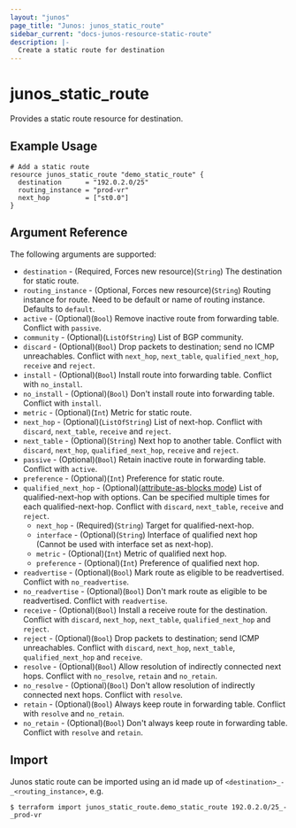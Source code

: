 ```yaml
---
layout: "junos"
page_title: "Junos: junos_static_route"
sidebar_current: "docs-junos-resource-static-route"
description: |-
  Create a static route for destination
---
```


# junos_static_route

Provides a static route resource for destination.

## Example Usage

```hcl
# Add a static route
resource junos_static_route "demo_static_route" {
  destination      = "192.0.2.0/25"
  routing_instance = "prod-vr"
  next_hop         = ["st0.0"]
}
```

## Argument Reference

The following arguments are supported:

* `destination` - (Required, Forces new resource)(`String`) The destination for static route.
* `routing_instance` - (Optional, Forces new resource)(`String`) Routing instance for route. Need to be default or name of routing instance. Defaults to `default`.
* `active` - (Optional)(`Bool`) Remove inactive route from forwarding table. Conflict with `passive`.
* `community` - (Optional)(`ListOfString`) List of BGP community.
* `discard` - (Optional)(`Bool`) Drop packets to destination; send no ICMP unreachables. Conflict with `next_hop`, `next_table`, `qualified_next_hop`, `receive` and `reject`.
* `install` - (Optional)(`Bool`) Install route into forwarding table. Conflict with `no_install`.
* `no_install` - (Optional)(`Bool`) Don't install route into forwarding table. Conflict with `install`.
* `metric` - (Optional)(`Int`) Metric for static route.
* `next_hop` - (Optional)(`ListOfString`) List of next-hop. Conflict with `discard`, `next_table`, `receive` and `reject`.
* `next_table` - (Optional)(`String`) Next hop to another table. Conflict with `discard`, `next_hop`, `qualified_next_hop`, `receive` and `reject`.
* `passive` - (Optional)(`Bool`) Retain inactive route in forwarding table. Conflict with `active`.
* `preference` - (Optional)(`Int`) Preference for static route.
* `qualified_next_hop` - (Optional)([attribute-as-blocks mode](https://www.terraform.io/docs/configuration/attr-as-blocks.html)) List of qualified-next-hop with options. Can be specified multiple times for each qualified-next-hop. Conflict with `discard`, `next_table`, `receive` and `reject`.
  * `next_hop` - (Required)(`String`) Target for qualified-next-hop.
  * `interface` - (Optional)(`String`) Interface of qualified next hop (Cannot be used with interface set as next-hop).
  * `metric` - (Optional)(`Int`) Metric of qualified next hop.
  * `preference` - (Optional)(`Int`) Preference of qualified next hop.
* `readvertise` - (Optional)(`Bool`) Mark route as eligible to be readvertised. Conflict with `no_readvertise`.
* `no_readvertise` - (Optional)(`Bool`) Don't mark route as eligible to be readvertised. Conflict with `readvertise`.
* `receive` - (Optional)(`Bool`) Install a receive route for the destination. Conflict with `discard`, `next_hop`, `next_table`, `qualified_next_hop` and `reject`.
* `reject` - (Optional)(`Bool`) Drop packets to destination; send ICMP unreachables. Conflict with `discard`, `next_hop`, `next_table`, `qualified_next_hop` and `receive`.
* `resolve` - (Optional)(`Bool`) Allow resolution of indirectly connected next hops. Conflict with `no_resolve`, `retain` and `no_retain`.
* `no_resolve` - (Optional)(`Bool`) Don't allow resolution of indirectly connected next hops. Conflict with `resolve`.
* `retain` - (Optional)(`Bool`) Always keep route in forwarding table. Conflict with `resolve` and `no_retain`.
* `no_retain` - (Optional)(`Bool`) Don't always keep route in forwarding table. Conflict with `resolve` and `retain`.

## Import

Junos static route can be imported using an id made up of `<destination>_-_<routing_instance>`, e.g.

```
$ terraform import junos_static_route.demo_static_route 192.0.2.0/25_-_prod-vr
```
